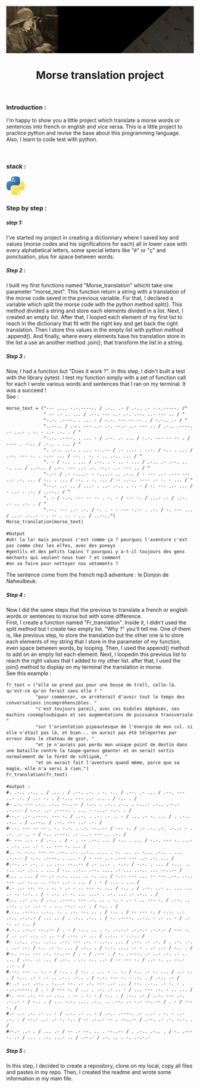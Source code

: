 <img src="https://github.com/theomarci/Morse_translater/blob/main/readme_picture/gif_morse.gif" alt="gif about morse">

<h1 align="center">Morse translation project</h1>

<br>

<h3>Introduction :</h4>

<p>
  I'm happy to show you a little project which translate a morse words or sentences into french or english and vice versa. This is a little project to practice python and revise the base about this programming language. Also, I learn to code test with python.
</p>

<br>

<h3>stack :</h3>

<img src="./readme_picture/python.png" alt="python logo" width="50px">

<br>

<h3>Step by step :</h3>

<h5>step 1:</h5>

<p>
  I've started my project in creating a dictionnary where I saved key and values (morse codes and his significations for each) all in lower case with every alphabetical letters, some special letters like "é" or "ç" and ponctuation, plus for space between words.
</p>

<h5>Step 2 :</h5>

<p>
  I built my first functions named "Morse_translation" whicht take one parameter "morse_text". This function return a string with a translation of the morse code saved in the previous variable. For that, I declared a variable which split the morse code with the python method split(). This method divided a string and store each elements divided in a list. Next, I created an empty list. After that, I looped each element of my first list to reach in the dictionary that fit with the right key and get back the right translation. Then I store this values in the empty list with python method .append(). And finally, where every elements have his translation store in the list a use an another method .join(), that transform the list in a string.
</p>

<h5>Step 3 :</h5>

<p>
  Now, I had a function but "Does it work ?". In this step, I didn't built a test with the library pytest. I test my function simply with a set of function call for each I wrote various words and sentences that I ran on my terminal. It was a succeed !<br>
  See : 
</p>

```
morse_text = ("--- .... -.-.-----. / .-.. .- / .-.. .- -.-.-----. /"
              " -- .- .. ... / .--. --- ..- .-. .--. ..- --- .. / "
              "-.-. .----. . ... - / -.-. --- -- -- . / -.-.. .- / "
              "..--.. / .--. --- ..- .-. --.- ..- --- .. / .-.. .----. .- ...- . -. - ..- .-. . / "
              "-.-. .----. . ... - / .--. .- ... / -.-. --- -- -- . / ---- . --.. / .-.. . ... / "
              ". .-.. ..-. . ... --..-- / .- ...- . -.-. / -.. . ... / .--. --- -. . -.-- ... / --. . -. - .. .-.. ... / "
              ". - / -.. . ... / .--. . - .. - ... / .-.. .- .--. .. -. ... / ..--.. / .--. --- ..- .-. --.- ..- --- .. / "
              "-.-- / .- -....- - -....- .. .-.. / - --- ..- .--- --- ..- .-. ... / -.. . ... / --. . -. ... / -- ..-.. ---- .- -. - ... / "
              "--.- ..- .. / ...- . ..- .-.. . -. - / -. --- ..- ... / - ..- . .-. / ..--.. / "
              ". - / -.-. --- -- -- . -. - / --- -. / ...- .- / ..-. .- .. .-. . / "
              ".--. --- ..- .-. / -. . - - --- -.-- . .-. / -. --- ... / ...- .-..- - . -- . -. - ... / ..--..")
Morse_translation(morse_text)

#Output
#oh! la la! mais pourpuoi c'est comme ça ? pourquoi l'aventure c'est pas comme chez les elfes, avec des poneys
#gentils et des petits lapins ? pourquoi y a-t-il toujours des gens méchants qui veulent nous tuer ? et comment
#on va faire pour nettoyer nos vètements ?
```
<p>
  The sentence come from the french mp3 adventure : le Donjon de Naheulbeuk. 
</p>

<h5>Step 4 :</h5>

<P>
  Now I did the same steps that the previous to translate a french or english words or sentences to morse but with some difference.<br>
  First, I create a function named "Fr_translation". Inside it, I didn't used the split method but I create two empty list. "Why ?" you'll tell me. One of them is, like previous step, to store the translation but the other one is to store each elements of my string that I store in the parameter of my function, even space between words, by looping. Then, I used the append() method to add on an empty list each element. Next, I loopedin this previous list to reach the right values that I added to my other list. after that, I used the join() method to display on my terminal the translation in morse.<br>
  See this example :
</P>

```
fr_text = ("elle se prend pas pour une bouse de troll, celle-là. qu'est-ce qu'on ferait sans elle ? "
           "pour commencer, on arrèterait d'avoir tout le temps des conversations incompréhensibles. "
           "c'est toujours pareil, avec ces bidules déphasés, ses machins cosmoploubiques et ses augmentations de puissance transversale "
           "sur l'orientation pipeautesque de l'énergie de mon cul. si elle n'était pas là, et bien... on aurait pas été téléportés par erreur dans le chateau de gzor, "
           "et je n'aurais pas perdu mon unique point de destin dans une bataille contre la taupe-garous géante! et on serait sortis normalement de la forèt de schlipak, "
           "et on aurait fait l'aventure quand mème, parce que sa magie, elle n'a servi à rien.")
Fr_translation(fr_text)

#output :
#. .-.. .-.. . / ... . / .--. .-. . -. -.. / .--. .- ... / .--. --- ..- .-. / ..- -. . / -... --- ..- ... . / -.. . /
#- .-. --- .-.. .-.. --..-- / -.-. . .-.. .-.. . -...- .-.. .--.- .-.-.- / --.- ..- .----. . ... - -...- -.-. . /
#--.- ..- .----. --- -. / ..-. . .-. .- .. - / ... .- -. ... / . .-.. .-.. . / ..--.. / .--. --- ..- .-. /
#-.-. --- -- -- . -. -.-. . .-. --..-- / --- -. / .- .-. .-. .-..- - . .-. .- .. - / -.. .----. .- ...- --- .. .-. /
#- --- ..- - / .-.. . / - . -- .--. ... / -.. . ... / -.-. --- -. ...- . .-. ... .- - .. --- -. ... /
#.. -. -.-. --- -- .--. .-. ..-.. .... . -. ... .. -... .-.. . ... .-.-.- / -.-. .----. . ... - / - --- ..- .--- --- ..- .-. ... /
#.--. .- .-. . .. .-.. --..-- / .- ...- . -.-. / -.-. . ... / -... .. -.. ..- .-.. . ... / -.. ..-.. .--. .... .- ... ..-.. ... --..-- /
#... . ... / -- .- -.-. .... .. -. ... / -.-. --- ... -- --- .--. .-.. --- ..- -... .. --.- ..- . ... / . - / ... . ... /
#.- ..- --. -- . -. - .- - .. --- -. ... / -.. . / .--. ..- .. ... ... .- -. -.-. . / - .-. .- -. ... ...- . .-. ... .- .-.. . /
#... ..- .-. / .-.. .----. --- .-. .. . -. - .- - .. --- -. / .--. .. .--. . .- ..- - . ... --.- ..- . / -.. . /
#.-.. .----. ..-.. -. . .-. --. .. . / -.. . / -- --- -. / -.-. ..- .-.. .-.-.- / ... .. / . .-.. .-.. . / -. .----. ..-.. - .- .. - / .--. .- ... /
#.-.. .--.- --..-- / . - / -... .. . -. .-.-.- .-.-.- .-.-.- / --- -. / .- ..- .-. .- .. - / .--. .- ... / ..-.. - ..-.. /
#- ..-.. .-.. ..-.. .--. --- .-. - ..-.. ... / .--. .- .-. / . .-. .-. . ..- .-. / -.. .- -. ... / .-.. . / -.-. .... .- - . .- ..- / -.. . /
#--. --.. --- .-. --..-- / . - / .--- . / -. .----. .- ..- .-. .- .. ... / .--. .- ... / .--. . .-. -.. ..- / -- --- -. / ..- -. .. --.- ..- . /
#.--. --- .. -. - / -.. . / -.. . ... - .. -. / -.. .- -. ... / ..- -. . / -... .- - .- .. .-.. .-.. . / -.-. --- -. - .-. . / .-.. .- /
#- .- ..- .--. . -...- --. .- .-. --- ..- ... / --. ..-.. .- -. - . -.-.-----. / . - / --- -. / ... . .-. .- .. - / ... --- .-. - .. ... /
#-. --- .-. -- .- .-.. . -- . -. - / -.. . / .-.. .- / ..-. --- .-. .-..- - / -.. . / ... -.-. .... .-.. .. .--. .- -.- --..-- / . - / --- -. /
#.- ..- .-. .- .. - / ..-. .- .. - / .-.. .----. .- ...- . -. - ..- .-. . / --.- ..- .- -. -.. / -- .-..- -- . --..-- / .--. .- .-. -.-. . /
#--.- ..- . / ... .- / -- .- --. .. . --..-- / . .-.. .-.. . / -. .----. .- / ... . .-. ...- .. / .--.- / .-. .. . -. .-.-.-
```

<h5>Step 5 :</h5>

<p>
  In this step, I decided to create a repository, clone on my local, copy all files and pastes in my repo. Then, I created the readme and wrote some information in my main file.
</p>
